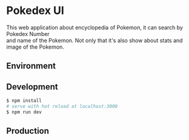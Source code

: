 # Pokedex UI

This web application about encyclopedia of Pokemon, it can search by Pokedex Number  
and name of the Pokemon. Not only that it's also show about stats and image of the Pokemon.

## Environment

## Development

```bash
$ npm install
# serve with hot reload at localhost:3000
$ npm run dev
```

## Production
